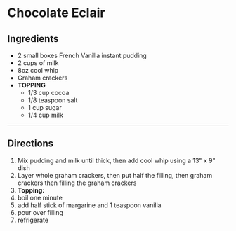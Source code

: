 Chocolate Eclair
================

## Ingredients

- 2 small boxes French Vanilla instant pudding
- 2 cups of milk
- 8oz cool whip
- Graham crackers
- **TOPPING**
  - 1/3 cup cocoa
  - 1/8 teaspoon salt
  - 1 cup sugar
  - 1/4 cup milk

---

## Directions

1. Mix pudding and milk until thick, then add cool whip using a 13" x 9" dish
1. Layer whole graham crackers, then put half the filling, then graham crackers
   then filling the graham crackers
1. **Topping:**
  1. boil one minute
  1. add half stick of margarine and 1 teaspoon vanilla
  1. pour over filling
  1. refrigerate

